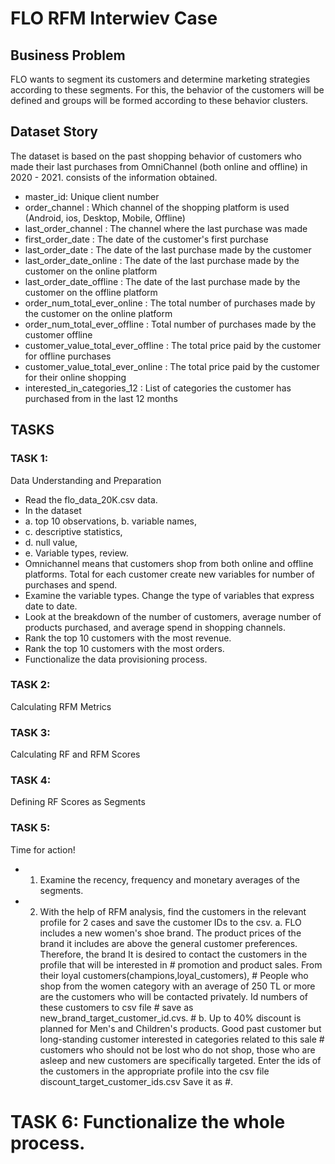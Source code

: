 # FLO RFM Interwiev Case

## Business Problem
FLO wants to segment its customers and determine marketing strategies according to these segments. For this, the behavior of the customers will be defined and groups will be formed according to these behavior clusters.


## Dataset Story
The dataset is based on the past shopping behavior of customers who made their last purchases from OmniChannel (both online and offline) in 2020 - 2021. consists of the information obtained.

- master_id: Unique client number
- order_channel : Which channel of the shopping platform is used (Android, ios, Desktop, Mobile, Offline)
- last_order_channel : The channel where the last purchase was made
- first_order_date : The date of the customer's first purchase
- last_order_date : The date of the last purchase made by the customer
- last_order_date_online : The date of the last purchase made by the customer on the online platform
- last_order_date_offline : The date of the last purchase made by the customer on the offline platform
- order_num_total_ever_online : The total number of purchases made by the customer on the online platform
- order_num_total_ever_offline : Total number of purchases made by the customer offline
- customer_value_total_ever_offline : The total price paid by the customer for offline purchases
- customer_value_total_ever_online : The total price paid by the customer for their online shopping
- interested_in_categories_12 : List of categories the customer has purchased from in the last 12 months


## TASKS

### TASK 1: 
Data Understanding and Preparation
- Read the flo_data_20K.csv data.
- In the dataset
- a. top 10 observations,
b. variable names,
- c. descriptive statistics,
- d. null value,
- e. Variable types, review.
- Omnichannel means that customers shop from both online and offline platforms. Total for each customer create new variables for number of purchases and spend.
- Examine the variable types. Change the type of variables that express date to date.
- Look at the breakdown of the number of customers, average number of products purchased, and average spend in shopping channels.
- Rank the top 10 customers with the most revenue.
- Rank the top 10 customers with the most orders.
- Functionalize the data provisioning process.

### TASK 2: 
Calculating RFM Metrics

### TASK 3: 
Calculating RF and RFM Scores

### TASK 4: 
Defining RF Scores as Segments

### TASK 5: 
Time for action!
- 1. Examine the recency, frequency and monetary averages of the segments.
- 2. With the help of RFM analysis, find the customers in the relevant profile for 2 cases and save the customer IDs to the csv.
a. FLO includes a new women's shoe brand. The product prices of the brand it includes are above the general customer preferences. Therefore, the brand
                   It is desired to contact the customers in the profile that will be interested in # promotion and product sales. From their loyal customers(champions,loyal_customers),
                   # People who shop from the women category with an average of 250 TL or more are the customers who will be contacted privately. Id numbers of these customers to csv file
                   # save as new_brand_target_customer_id.cvs.
                   # b. Up to 40% discount is planned for Men's and Children's products. Good past customer but long-standing customer interested in categories related to this sale
                   # customers who should not be lost who do not shop, those who are asleep and new customers are specifically targeted. Enter the ids of the customers in the appropriate profile into the csv file discount_target_customer_ids.csv
                   Save it as #.


# TASK 6: Functionalize the whole process.
